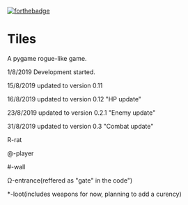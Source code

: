 [![forthebadge](https://forthebadge.com/images/badges/made-with-python.svg)](https://forthebadge.com)

# Tiles
A pygame rogue-like game.

1/8/2019 Development started.

15/8/2019 updated to version 0.11

16/8/2019 updated to version 0.12 "HP update"

23/8/2019 updated to version 0.2.1 "Enemy update"

31/8/2019 updated to version 0.3 "Combat update"



R-rat

@-player

#-wall

Ω-entrance(reffered as "gate" in the code")

*-loot(includes weapons for now, planning to add a curency)
